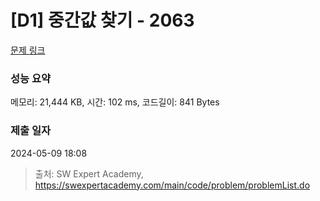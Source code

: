 # [D1] 중간값 찾기 - 2063 

[문제 링크](https://swexpertacademy.com/main/code/problem/problemDetail.do?contestProbId=AV5QPsXKA2UDFAUq) 

### 성능 요약

메모리: 21,444 KB, 시간: 102 ms, 코드길이: 841 Bytes

### 제출 일자

2024-05-09 18:08



> 출처: SW Expert Academy, https://swexpertacademy.com/main/code/problem/problemList.do